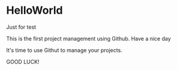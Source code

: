 # HelloWorld
Just for test

This is the first project management using Github.
Have a nice day

It's time to use Githut to manage your projects.

GOOD LUCK!
